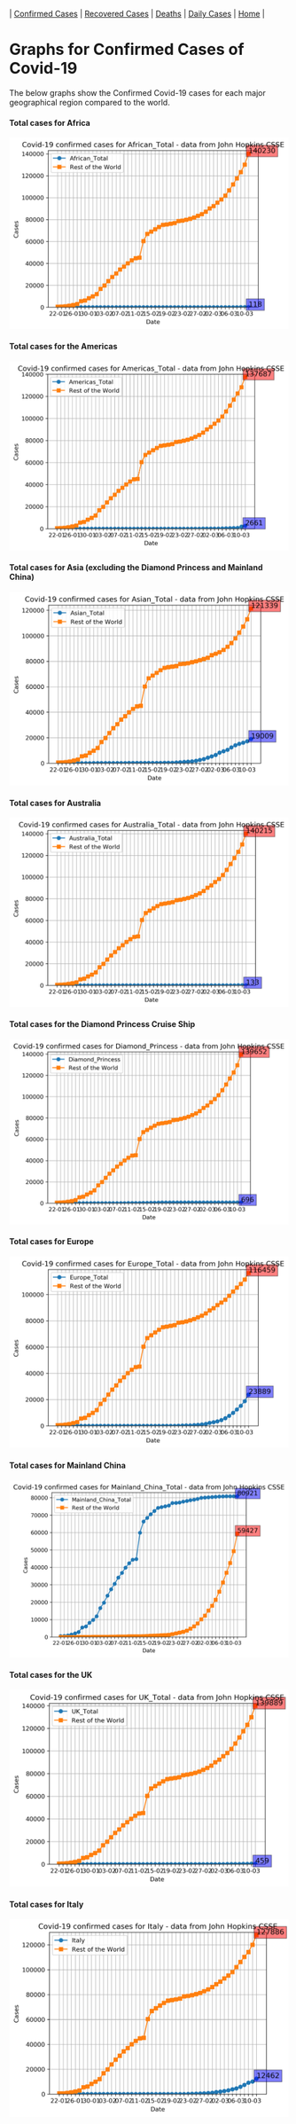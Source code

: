 | [Confirmed Cases](confirmed_cases.md) | [Recovered Cases](recovered_cases.md) | [Deaths](death_cases.md) | [Daily Cases](daily_cases.md) | [Home](README.md) |
# Graphs for Confirmed Cases of Covid-19
The below graphs show the Confirmed Covid-19 cases for each major geographical region compared to the world.

#### Total cases for Africa
![Africa](graphics/confirmed_for_African_Total.png)

#### Total cases for the Americas
![Americas](graphics/confirmed_for_Americas_Total.png)

#### Total cases for Asia (excluding the Diamond Princess and Mainland China)
![Asia](graphics/confirmed_for_Asian_Total.png)

#### Total cases for Australia
![Australia](graphics/confirmed_for_Australia_Total.png)

#### Total cases for the Diamond Princess Cruise Ship
![Dia-Prin](graphics/confirmed_for_Diamond_Princess.png)

#### Total cases for Europe
![Europe](graphics/confirmed_for_Europe_Total.png)

#### Total cases for Mainland China
![MainChina](graphics/confirmed_for_Mainland_China_Total.png)

#### Total cases for the UK
![UK](graphics/confirmed_for_UK_Total.png)

#### Total cases for Italy
![Italy](graphics/confirmed_for_Italy.png)
